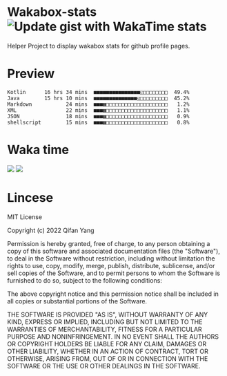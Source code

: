  # Wakabox-stats ![Update gist with WakaTime stats](https://github.com/underwindfall/wakabox-stats/workflows/Update%20gist%20with%20WakaTime%20stats/badge.svg)

  Helper Project to display wakabox stats for github profile pages. 
 # Preview 
  
  ```  
 Kotlin      16 hrs 34 mins  ■■■■■■■■■■■■■■■◱□□□□□□□□  49.4%
Java        15 hrs 10 mins  ■■■■■■■■■■■■■■◱□□□□□□□□□  45.2%
Markdown           24 mins  ■■■▦□□□□□□□□□□□□□□□□□□□□   1.2%
XML                22 mins  ■■■▦□□□□□□□□□□□□□□□□□□□□   1.1%
JSON               18 mins  ■■■▦□□□□□□□□□□□□□□□□□□□□   0.9%
shellscript        15 mins  ■■■▦□□□□□□□□□□□□□□□□□□□□   0.8% 
 ``` 
  
 
 
  
  # Waka time 

  ![](https://wakatime.com/share/@underwindfall/04fb31b6-0c1f-434d-b3a5-ac5e62f5364c.svg)
  ![](https://wakatime.com/share/@underwindfall/3d98f640-5c0f-4faf-b8df-1c48dec045b2.svg)
  
  # Lincese 

  MIT License

  Copyright (c) 2022 Qifan Yang
  
  Permission is hereby granted, free of charge, to any person obtaining a copy
  of this software and associated documentation files (the "Software"), to deal
  in the Software without restriction, including without limitation the rights
  to use, copy, modify, merge, publish, distribute, sublicense, and/or sell
  copies of the Software, and to permit persons to whom the Software is
  furnished to do so, subject to the following conditions:
  
  The above copyright notice and this permission notice shall be included in all
  copies or substantial portions of the Software.
  
  THE SOFTWARE IS PROVIDED "AS IS", WITHOUT WARRANTY OF ANY KIND, EXPRESS OR
  IMPLIED, INCLUDING BUT NOT LIMITED TO THE WARRANTIES OF MERCHANTABILITY,
  FITNESS FOR A PARTICULAR PURPOSE AND NONINFRINGEMENT. IN NO EVENT SHALL THE
  AUTHORS OR COPYRIGHT HOLDERS BE LIABLE FOR ANY CLAIM, DAMAGES OR OTHER
  LIABILITY, WHETHER IN AN ACTION OF CONTRACT, TORT OR OTHERWISE, ARISING FROM,
  OUT OF OR IN CONNECTION WITH THE SOFTWARE OR THE USE OR OTHER DEALINGS IN THE
  SOFTWARE.
